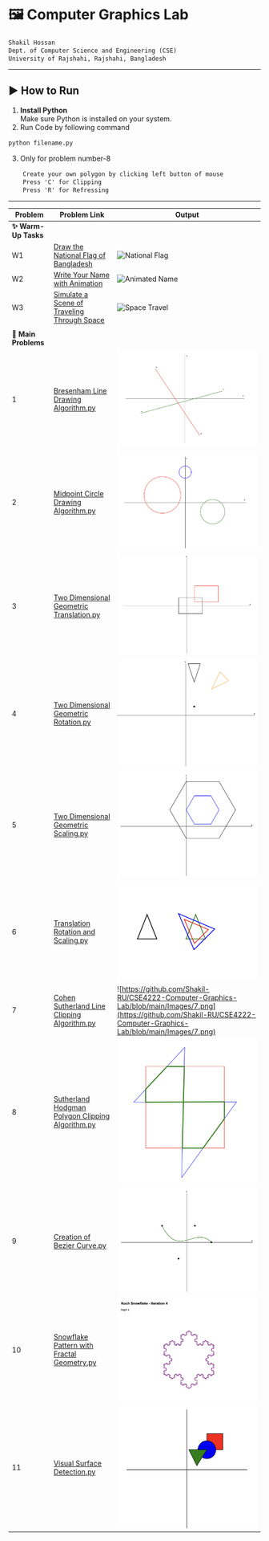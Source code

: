 # 🖼️ Computer Graphics Lab

    Shakil Hossan  
    Dept. of Computer Science and Engineering (CSE)  
    University of Rajshahi, Rajshahi, Bangladesh

---

## ▶️ How to Run

1. **Install Python**  
   Make sure Python is installed on your system.
2. Run Code by following command

```bash
python filename.py
```
3. Only for problem number-8
```
    Create your own polygon by clicking left button of mouse
    Press 'C' for Clipping
    Press 'R' for Refressing
```
---


| Problem | Problem Link | Output |
|------------|---------------|---------|
| **✨ Warm-Up Tasks** |  |  |
| W1 | [Draw the National Flag of Bangladesh](flag_of_bangladesh.py) | ![National Flag](img/w1_flag_bangladesh.png) |
| W2 | [Write Your Name with Animation](animated_name.py) | ![Animated Name](img/w2_animated_name.png) |
| W3 | [Simulate a Scene of Traveling Through Space](space_travel_simulation.py) | ![Space Travel](img/w3_space_travel.png) |
|  |  |  |
| **🧪 Main Problems** |  |  |
| 1 | [Bresenham Line Drawing Algorithm.py](https://github.com/Shakil-RU/CSE4222-Computer-Graphics-Lab/blob/main/Main%20Problems/1.%20Bresenham%20Line%20Drawing%20Algorithm.py) | ![Line Drawing](https://github.com/Shakil-RU/CSE4222-Computer-Graphics-Lab/blob/main/Images/1.png) |
| 2 | [Midpoint Circle Drawing Algorithm.py](https://github.com/Shakil-RU/CSE4222-Computer-Graphics-Lab/blob/main/Main%20Problems/2.%20Midpoint%20Circle%20Drawing%20Algorithm.py) | ![Circle Drawing](https://github.com/Shakil-RU/CSE4222-Computer-Graphics-Lab/blob/main/Images/2.png) |
| 3 | [Two Dimensional Geometric Translation.py](https://github.com/Shakil-RU/CSE4222-Computer-Graphics-Lab/blob/main/Main%20Problems/3.%20Two%20Dimensional%20Geometric%20Translation.py) | ![2D Translation](https://github.com/Shakil-RU/CSE4222-Computer-Graphics-Lab/blob/main/Images/3.png) |
| 4 | [Two Dimensional Geometric Rotation.py](https://github.com/Shakil-RU/CSE4222-Computer-Graphics-Lab/blob/main/Main%20Problems/4.%20Two%20Dimensional%20Geometric%20Rotation.py) | ![2D Rotation](https://github.com/Shakil-RU/CSE4222-Computer-Graphics-Lab/blob/main/Images/4.png) |
| 5 | [Two Dimensional Geometric Scaling.py](https://github.com/Shakil-RU/CSE4222-Computer-Graphics-Lab/blob/main/Main%20Problems/5.%20Two%20Dimensional%20Geometric%20Scaling.py) | ![2D Scaling](https://github.com/Shakil-RU/CSE4222-Computer-Graphics-Lab/blob/main/Images/5.png) |
| 6 | [Translation Rotation and Scaling.py](https://github.com/Shakil-RU/CSE4222-Computer-Graphics-Lab/blob/main/Main%20Problems/6.Translation%20Rotation%20and%20Scaling.py) | ![Transformations](https://github.com/Shakil-RU/CSE4222-Computer-Graphics-Lab/blob/main/Images/6.png) |
| 7 | [Cohen Sutherland Line Clipping Algorithm.py](https://github.com/Shakil-RU/CSE4222-Computer-Graphics-Lab/blob/main/Main%20Problems/7.%20Cohen%20Sutherland%20Line%20Clipping%20Algorithm.py) | ![https://github.com/Shakil-RU/CSE4222-Computer-Graphics-Lab/blob/main/Images/7.png](https://github.com/Shakil-RU/CSE4222-Computer-Graphics-Lab/blob/main/Images/7.png) |
| 8 | [Sutherland Hodgman Polygon Clipping Algorithm.py](https://github.com/Shakil-RU/CSE4222-Computer-Graphics-Lab/blob/main/Main%20Problems/8.%20Sutherland%20Hodgman%20Polygon%20Clipping%20Algorithm.py) | ![Polygon Clipping](https://github.com/Shakil-RU/CSE4222-Computer-Graphics-Lab/blob/main/Images/8.png) |
| 9 | [Creation of Bezier Curve.py](https://github.com/Shakil-RU/CSE4222-Computer-Graphics-Lab/blob/main/Main%20Problems/9.%20Creation%20of%20Bezier%20Curve.py) | ![Bezier Curve](https://github.com/Shakil-RU/CSE4222-Computer-Graphics-Lab/blob/main/Images/9.png) |
| 10 | [Snowflake Pattern with Fractal Geometry.py](https://github.com/Shakil-RU/CSE4222-Computer-Graphics-Lab/blob/main/Main%20Problems/10.%20Snowflake%20Pattern%20with%20Fractal%20Geometry.py) | ![Snowflake Fractal](https://github.com/Shakil-RU/CSE4222-Computer-Graphics-Lab/blob/main/Images/10.png) |
| 11 | [Visual Surface Detection.py](https://github.com/Shakil-RU/CSE4222-Computer-Graphics-Lab/blob/main/Main%20Problems/11.%20Visual%20Surface%20Detection.py) | ![Visual Surface](https://github.com/Shakil-RU/CSE4222-Computer-Graphics-Lab/blob/main/Images/11.png) |
